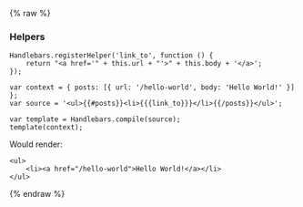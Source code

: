 {% raw %}

### Helpers

    Handlebars.registerHelper('link_to', function () {
        return "<a href='" + this.url + "'>" + this.body + '</a>';
    });

    var context = { posts: [{ url: '/hello-world', body: 'Hello World!' }] };
    var source = '<ul>{{#posts}}<li>{{{link_to}}}</li>{{/posts}}</ul>';

    var template = Handlebars.compile(source);
    template(context);

Would render:

    <ul>
        <li><a href="/hello-world">Hello World!</a></li>
    </ul>

{% endraw %}
